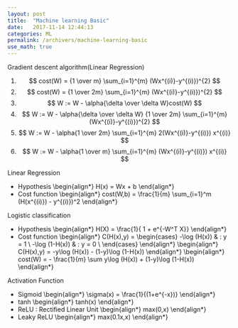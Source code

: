 ```yaml
---
layout: post
title:  "Machine learning Basic"
date:   2017-11-14 12:44:13
categories: ML
permalink: /archivers/machine-learning-basic
use_math: true
---
```

Gradient descent algorithm(Linear Regression)

1. $$ cost(W) = {1 \over m} \sum_{i=1}^{m} (Wx^{(i)}-y^{(i)})^{2} $$
2. $$ cost(W) = {1 \over 2m} \sum_{i=1}^{m} (Wx^{(i)}-y^{(i)})^{2} $$
3. $$ W := W - \alpha{\delta \over \delta W}cost(W) $$
4. $$ W := W - \alpha{\delta \over \delta W} {1 \over 2m} \sum_{i=1}^{m} (Wx^{(i)}-y^{(i)})^{2} $$
5. $$ W := W - \alpha{1 \over 2m} \sum_{i=1}^{m} 2(Wx^{(i)}-y^{(i)}) x^{(i)} $$
6. $$ W := W - \alpha{1 \over m} \sum_{i=1}^{m} (Wx^{(i)}-y^{(i)}) x^{(i)} $$  


Linear Regression

* Hypothesis
\begin{align\*}
  H(x) = Wx + b
\end{align\*}
* Cost function
\begin{align\*}
  cost(W,b) = \frac{1}{m} \sum_{i=1}^m (H(x^{(i)}) - y^{(i)})^2
\end{align\*}

Logistic classification
* Hypothesis
\begin{align\*}
  H(X) = \frac{1}{ 1 + e^{-W^T X}}
\end{align\*}
* Cost function
\begin{align\*}
C(H(x),y) = 
    \begin{cases}
    -\log (H(x)) & : y = 1 \\
    -\log (1-H(x)) & : y = 0 \\
    \end{cases}
\end{align\*}
\begin{align\*}
  C(H(x),y) = -y\log (H(x)) - (1-y)\log (1-H(x))
\end{align\*}
\begin{align\*}
  cost(W) = - \frac{1}{m} \sum y\log (H(x)) + (1-y)\log (1-H(x))
\end{align\*}

Activation Function

* Sigmoid
\begin{align\*}
  \sigma(x) = \frac{1}{(1+e^{-x})}
\end{align\*}
* tanh
\begin{align\*}
  tanh(x)
\end{align\*}
* ReLU : Rectified Linear Unit
\begin{align\*}
  max(0,x)
\end{align\*}
* Leaky ReLU
\begin{align\*}
  max(0.1x,x)
\end{align\*}

